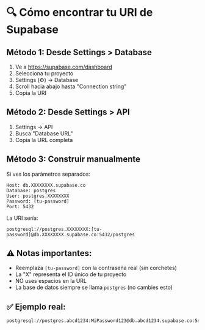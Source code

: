 # 🔍 Cómo encontrar tu URI de Supabase

## Método 1: Desde Settings > Database
1. Ve a https://supabase.com/dashboard
2. Selecciona tu proyecto
3. Settings (⚙️) → Database
4. Scroll hacia abajo hasta "Connection string"
5. Copia la URI

## Método 2: Desde Settings > API  
1. Settings → API
2. Busca "Database URL" 
3. Copia la URL completa

## Método 3: Construir manualmente
Si ves los parámetros separados:

```
Host: db.XXXXXXXX.supabase.co
Database: postgres  
User: postgres.XXXXXXXX
Password: [tu-password]
Port: 5432
```

La URI sería:
```
postgresql://postgres.XXXXXXXX:[tu-password]@db.XXXXXXXX.supabase.co:5432/postgres
```

## ⚠️ Notas importantes:
- Reemplaza `[tu-password]` con la contraseña real (sin corchetes)
- La "X" representa el ID único de tu proyecto
- NO uses espacios en la URL
- La base de datos siempre se llama `postgres` (no cambies esto)

## ✅ Ejemplo real:
```
postgresql://postgres.abcd1234:MiPassword123@db.abcd1234.supabase.co:5432/postgres
```